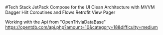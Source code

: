 #Tech Stack
JetPack Compose for the UI
Clean Architecture with MVVM
Dagger Hilt
Coroutines and Flows 
Retrofit 
View Pager


Working with the Api from "OpenTriviaDataBase"
https://opentdb.com/api.php?amount=10&category=18&difficulty=medium